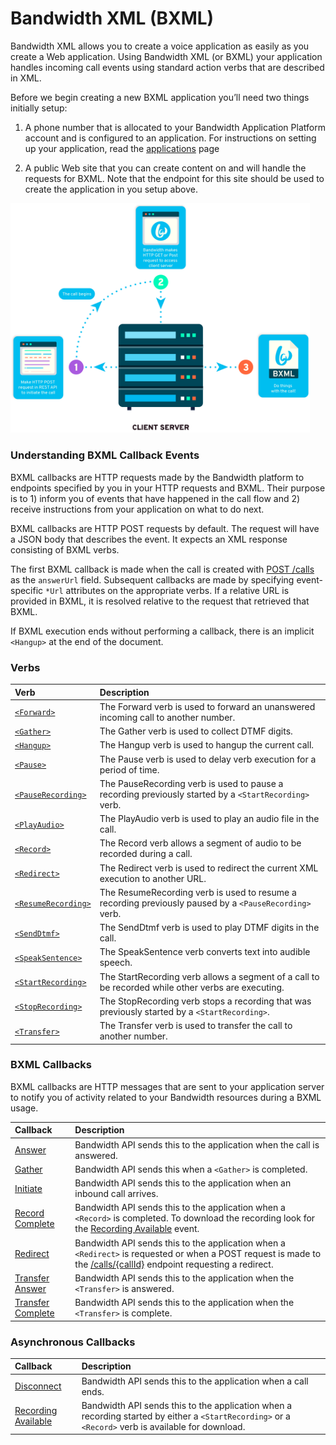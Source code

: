 # Bandwidth XML (BXML)

Bandwidth XML allows you to create a voice application as easily as you create a Web application. Using Bandwidth XML (or BXML) your application handles incoming call events using standard action verbs that are described in XML.

Before we begin creating a new BXML application you’ll need two things initially setup:

1. A phone number that is allocated to your Bandwidth Application Platform account and is configured to an application. For instructions on setting up your application, read the [applications](../../account/applications/about.md) page

2. A public Web site that you can create content on and will handle the requests for BXML. Note that the endpoint for this site should be used to create the application in you setup above.

<img src="../../images/bxml_how.png" style="max-width:95%">

###  Understanding BXML Callback Events
BXML callbacks are HTTP requests made by the Bandwidth platform to endpoints specified by you in your HTTP requests and BXML. Their purpose
is to 1) inform you of events that have happened in the call flow and 2) receive instructions from your
application on what to do next.

BXML callbacks are HTTP POST requests by default.  The request will have a JSON body that describes the event.  It
expects an XML response consisting of BXML verbs.

The first BXML callback is made when the call is created with [POST /calls](../methods/calls/postCalls.md) as
the `answerUrl` field.  Subsequent callbacks are made by specifying event-specific `*Url` attributes on the appropriate verbs.  If a
relative URL is provided in BXML, it is resolved relative to the request that retrieved that BXML.

If BXML execution ends without performing a callback, there is an implicit `<Hangup>` at the end of the document.

### Verbs

| Verb                                            | Description                                                                                           |
|:------------------------------------------------|:------------------------------------------------------------------------------------------------------|
| [`<Forward>`](verbs/forward.md)                 | The Forward verb is used to forward an unanswered incoming call to another number.                    |
| [`<Gather>`](verbs/gather.md)                   | The Gather verb is used to collect DTMF digits.                                                       |
| [`<Hangup>`](verbs/hangup.md)                   | The Hangup verb is used to hangup the current call.                                                   |
| [`<Pause>`](verbs/pause.md)                     | The Pause verb is used to delay verb execution for a period of time.                                  |
| [`<PauseRecording>`](verbs/pauseRecording.md)   | The PauseRecording verb is used to pause a recording previously started by a `<StartRecording>` verb. |
| [`<PlayAudio>`](verbs/playAudio.md)             | The PlayAudio verb is used to play an audio file in the call.                                         |
| [`<Record>`](verbs/record.md)                   | The Record verb allows a segment of audio to be recorded during a call.                               |
| [`<Redirect>`](verbs/redirect.md)               | The Redirect verb is used to redirect the current XML execution to another URL.                       |
| [`<ResumeRecording>`](verbs/resumeRecording.md) | The ResumeRecording verb is used to resume a recording previously paused by a `<PauseRecording>` verb.|
| [`<SendDtmf>`](verbs/sendDtmf.md)               | The SendDtmf verb is used to play DTMF digits in the call.                                            |
| [`<SpeakSentence>`](verbs/speakSentence.md)     | The SpeakSentence verb converts text into audible speech.                                             |
| [`<StartRecording>`](verbs/startRecording.md)   | The StartRecording verb allows a segment of a call to be recorded while other verbs are executing.    |
| [`<StopRecording>`](verbs/stopRecording.md)     | The StopRecording verb stops a recording that was previously started by a `<StartRecording>`.         |
| [`<Transfer>`](verbs/transfer.md)               | The Transfer verb is used to transfer the call to another number.                                     |

### BXML Callbacks

BXML callbacks are HTTP messages that are sent to your application server to notify you of activity related to your Bandwidth resources during a BXML usage.

| Callback                                           | Description                                                                                                                                                                                               |
|:---------------------------------------------------|:----------------------------------------------------------------------------------------------------------------------------------------------------------------------------------------------------------|
| [Answer](callbacks/answer.md)                      | Bandwidth API sends this to the application when the call is answered.                                                                                                                                    |
| [Gather](callbacks/gather.md)                      | Bandwidth API sends this when a `<Gather>` is completed.                                                                                                                                                  |
| [Initiate](callbacks/initiate.md)                  | Bandwidth API sends this to the application when an inbound call arrives.                                                                                                                                 |
| [Record Complete](callbacks/recordComplete.md)     | Bandwidth API sends this to the application when a `<Record>` is completed. To download the recording look for the [Recording Available](callbacks/recordingAvailable.md) event.                          |
| [Redirect](callbacks/redirect.md)                  | Bandwidth API sends this to the application when a `<Redirect>` is requested or when a POST request is made to the [/calls/{callId}](../methods/calls/postCallsCallId.md) endpoint requesting a redirect. |
| [Transfer Answer](callbacks/transferAnswer.md)     | Bandwidth API sends this to the application when the `<Transfer>` is answered.                                                                                                                            |
| [Transfer Complete](callbacks/transferComplete.md) | Bandwidth API sends this to the application when the `<Transfer>` is complete.                                                                                                                            |

### Asynchronous Callbacks
| Callback                                                    | Description                                                                             |
|:------------------------------------------------------------|:----------------------------------------------------------------------------------------|
| [Disconnect](callbacks/disconnect.md)                       | Bandwidth API sends this to the application when a call ends.                           |
| [Recording Available](callbacks/recordingAvailable.md)      | Bandwidth API sends this to the application when a recording started by either a `<StartRecording>` or a `<Record>` verb is available for download. |
